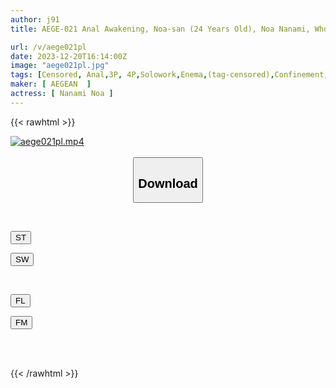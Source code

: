 ```yaml
---
author: j91
title: AEGE-021 Anal Awakening, Noa-san (24 Years Old), Noa Nanami, Who Cums In Her Ass Hole

url: /v/aege021pl
date: 2023-12-20T16:14:00Z
image: "aege021pl.jpg"
tags: [Censored, Anal,3P, 4P,Solowork,Enema,(tag-censored),Confinement,Evil,Cruel Expression,Dark System,Rolling Back Eyes - Fainting	]
maker: [ AEGEAN  ]
actress: [ Nanami Noa ]
---
```



{{< rawhtml >}}

<div class="video" data-videoid="Jp29loyleaIjj2e">
    <a href="javascript:;">
        <img src="/v/aege021pl/aege021pl.jpg" width="WIDTH" height="HEIGHT" alt="aege021pl.mp4" loading="lazy">
    </a>
</div>

<script type="text/javascript" src="https://j91.asia/asset/on-demand-st.js"></script>

<br>
  <link rel="stylesheet" href="https://j91.asia/asset/bs5.css">
  
  <center>
  <button class="btn btn-primary" type="button" data-bs-toggle="collapse" data-bs-target=".multi-collapse" aria-expanded="false" aria-controls="multiCollapseExample1 multiCollapseExample2"><h2>Download</h2></button></center>
</p>
<div class="row">
  <div class="col">
    <div class="collapse multi-collapse" id="multiCollapseExample1">
      <div class="card card-body">
	      	      <br>
<div class="buttons">  
<p><a href="https://streamtape.to/v/Jp29loyleaIjj2e" target="_blank"><button class="btn-hover color-3"><i class="fa fa-download"></i> ST</button></a></p>
<p><a href="https://flaswish.com/hasvhshszz9z" target="_blank"><button class="btn-hover color-2"><i class="fa fa-download"></i> SW</button></a></p></div>
    </div>
  </div>
</div>
  <div class="col">
    <div class="collapse multi-collapse" id="multiCollapseExample2">
      <div class="card card-body">
	      <br>
<div class="buttons">
<p><a href="https://filelions.site/f/bmozb2yvap77" target="_blank"><button class="btn-hover color-9"><i class="fa fa-download"></i> FL</button></a></p>
<p><a href="https://filemoon.sx/d/cup7lby60zz7" target="_blank"><button class="btn-hover color-8"><i class="fa fa-download"></i> FM</button></a></p></div>
<br><br>
      </div>
    </div>
  </div>
</div>

{{< /rawhtml >}}